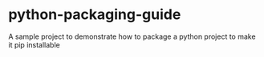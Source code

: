 # python-packaging-guide
A sample project to demonstrate how to package a python project to make it pip installable

